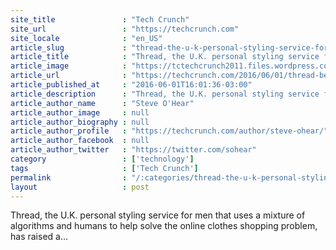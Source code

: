 ```yaml
---
site_title               : "Tech Crunch"
site_url                 : "https://techcrunch.com"
site_locale              : "en_US"
article_slug             : "thread-the-u-k-personal-styling-service-for-men-picks-out-4m-funding-led-by-beringea"
article_title            : "Thread, the U.K. personal styling service for men, picks out £4M funding led by Beringea"
article_image            : "https://tctechcrunch2011.files.wordpress.com/2016/06/screen-shot-2016-06-01-at-17-33-48.png?w=764&h=400&crop=1"
article_url              : "https://techcrunch.com/2016/06/01/thread-beringea/"
article_published_at     : "2016-06-01T16:01:36-03:00"
article_description      : "Thread, the U.K. personal styling service for men that uses a mixture of algorithms and humans to help solve the online clothes shopping problem, has raised a..."
article_author_name      : "Steve O'Hear"
article_author_image     : null
article_author_biography : null
article_author_profile   : "https://techcrunch.com/author/steve-ohear/"
article_author_facebook  : null
article_author_twitter   : "https://twitter.com/sohear"
category                 : ['technology']
tags                     : ['Tech Crunch']
permalink                : "/:categories/thread-the-u-k-personal-styling-service-for-men-picks-out-4m-funding-led-by-beringea/"
layout                   : post
---
```


Thread, the U.K. personal styling service for men that uses a mixture of algorithms and humans to help solve the online clothes shopping problem, has raised a...
